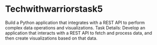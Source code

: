 # Techwithwarriorstask5
Build a Python application that integrates with a REST API to perform complex data operations and visualizations.  Task Details: Develop an application that interacts with a REST API to fetch and process data, and then create visualizations based on that data.
